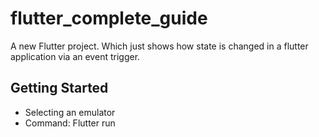 # flutter_complete_guide

A new Flutter project. Which just shows how state is changed in a flutter application via an event trigger.


## Getting Started

- Selecting an emulator
- Command: Flutter run


